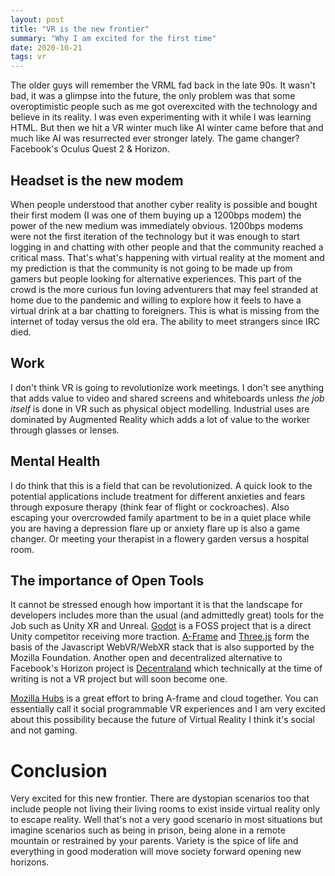 ```yaml
---
layout: post
title: "VR is the new frontier"
summary: "Why I am excited for the first time"
date: 2020-10-21
tags: vr
---
```


The older guys will remember the VRML fad back in the late 90s. It wasn't bad, it was a glimpse into the future, the only problem was that some overoptimistic people such as me got overexcited with the technology and believe in its reality. I was even experimenting with it while I was learning HTML. But then we hit a VR winter much like AI winter came before that and much like AI was resurrected ever stronger lately. The game changer? Facebook's Oculus Quest 2 & Horizon.

## Headset is the new modem

When people understood that another cyber reality is possible and bought their first modem (I was one of them buying up a 1200bps modem) the power of the new medium was immediately obvious. 1200bps modems were not the first iteration of the technology but it was enough to start logging in and chatting with other people and that the community reached a critical mass. That's what's happening with virtual reality at the moment and my prediction is that the community is not going to be made up from gamers but people looking for alternative experiences. This part of the crowd is the more curious fun loving adventurers that may feel stranded at home due to the pandemic and willing to explore how it feels to have a virtual drink at a bar chatting to foreigners. This is what is missing from the internet of today versus the old era. The ability to meet strangers since IRC died.

## Work

I don't think VR is going to revolutionize work meetings. I don't see anything that adds value to video and shared screens and whiteboards unless _the job itself_ is done in VR such as physical object modelling. Industrial uses are dominated by Augmented Reality which adds a lot of value to the worker through glasses or lenses.

## Mental Health

I do think that this is a field that can be revolutionized. A quick look to the potential applications include treatment for different anxieties and fears through exposure therapy (think fear of flight or cockroaches). Also escaping your overcrowded family apartment to be in a quiet place while you are having a depression flare up or anxiety flare up is also a game changer. Or meeting your therapist in a flowery garden versus a hospital room.

## The importance of Open Tools

It cannot be stressed enough how important it is that the landscape for developers includes more than the usual (and admittedly great) tools for the Job such as Unity XR and Unreal. [Godot](<https://en.wikipedia.org/wiki/Godot_(game_engine)>) is a FOSS project that is a direct Unity competitor receiving more traction. [A-Frame](https://aframe.io/) and [Three.js](https://threejs.org/) form the basis of the Javascript WebVR/WebXR stack that is also supported by the Mozilla Foundation. Another open and decentralized alternative to Facebook's Horizon project is [Decentraland](https://decentraland.org/) which technically at the time of writing is not a VR project but will soon become one.

[Mozilla Hubs](https://hubs.mozilla.com/) is a great effort to bring A-frame and cloud together. You can essentially call it social programmable VR experiences and I am very excited about this possibility because the future of Virtual Reality I think it's social and not gaming.

# Conclusion

Very excited for this new frontier. There are dystopian scenarios too that include people not living their living rooms to exist inside virtual reality only to escape reality. Well that's not a very good scenario in most situations but imagine scenarios such as being in prison, being alone in a remote mountain or restrained by your parents. Variety is the spice of life and everything in good moderation will move society forward opening new horizons.
